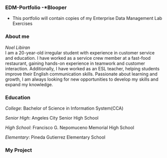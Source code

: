### EDM-Portfolio -*Blooper
- This portfolio will contain copies of my Enterprise Data Management Lab Exercises
### About me
*Noel Libiran*  
I am a 20-year-old irregular student with experience in customer service and education. I have worked as a service crew member at a fast-food restaurant, gaining hands-on experience in teamwork and customer interaction. Additionally, I have worked as an ESL teacher, helping students improve their English communication skills. Passionate about learning and growth, I am always looking for new opportunities to develop my skills and expand my knowledge.
### Education   
*College*: Bachelor of Science in Information System(CCA)

*Senior High*: Angeles City Senior High School

*High School*: Francisco G. Nepomuceno Memorial High School

*Elementary*: Pineda Gutierrez Elementary School
### My Project
